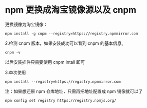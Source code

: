 # npm 更换成淘宝镜像源以及 cnpm

更换镜像为淘宝镜像：

```
npm install -g cnpm --registry=https://registry.npmmirror.com
```

2.检测 cnpm 版本，如果安装成功可以看到 cnpm 的基本信息。

```
cnpm -v
```

以后安装插件只需要使用 cnpm intall 即可

3.单次使用

```
npm install --registry=https://registry.npmmirror.com
```

注：如果想还原 npm 仓库地址，只需再把地址配置成 npm 镜像就可以了

```
npm config set registry https://registry.npmjs.org/
```
